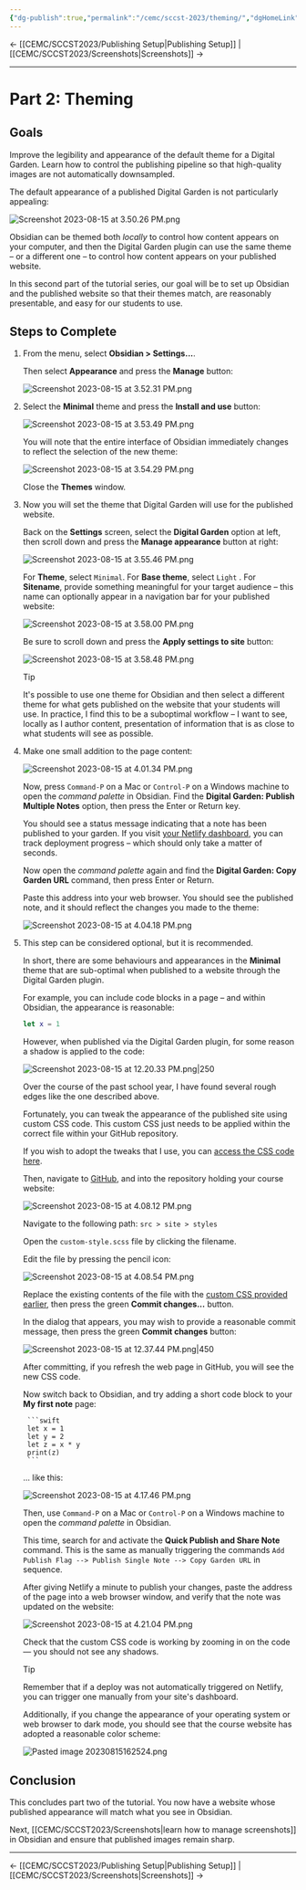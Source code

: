 ```yaml
---
{"dg-publish":true,"permalink":"/cemc/sccst-2023/theming/","dgHomeLink":false}
---
```



← [[CEMC/SCCST2023/Publishing Setup\|Publishing Setup]] | [[CEMC/SCCST2023/Screenshots\|Screenshots]] →

---

# Part 2: Theming

## Goals

Improve the legibility and appearance of the default theme for a Digital Garden. Learn how to control the publishing pipeline so that high-quality images are not automatically downsampled.

The default appearance of a published Digital Garden is not particularly appealing:

![Screenshot 2023-08-15 at 3.50.26 PM.png](/img/user/Attachments/Screenshot%202023-08-15%20at%203.50.26%20PM.png)

Obsidian can be themed both *locally* to control how content appears on your computer, and then the Digital Garden plugin can use the same theme – or a different one – to control how content appears on your published website.

In this second part of the tutorial series, our goal will be to set up Obsidian and the published website so that their themes match, are reasonably presentable, and easy for our students to use.

## Steps to Complete

1. From the menu, select **Obsidian > Settings...**.
   
   Then select **Appearance** and press the **Manage** button:
   
   ![Screenshot 2023-08-15 at 3.52.31 PM.png](/img/user/Attachments/Screenshot%202023-08-15%20at%203.52.31%20PM.png)
   
2. Select the **Minimal**  theme and press the **Install and use** button:
   
   ![Screenshot 2023-08-15 at 3.53.49 PM.png](/img/user/Attachments/Screenshot%202023-08-15%20at%203.53.49%20PM.png)
   
   You will note that the entire interface of Obsidian immediately changes to reflect the selection of the new theme:
   
   ![Screenshot 2023-08-15 at 3.54.29 PM.png](/img/user/Attachments/Screenshot%202023-08-15%20at%203.54.29%20PM.png)

   Close the **Themes** window.
   
3. Now you will set the theme that Digital Garden will use for the published website.
   
   Back on the **Settings** screen, select the **Digital Garden** option at left, then scroll down and press the **Manage appearance** button at right:
   
   ![Screenshot 2023-08-15 at 3.55.46 PM.png](/img/user/Attachments/Screenshot%202023-08-15%20at%203.55.46%20PM.png)
   
   For **Theme**, select `Minimal`. For **Base theme**, select `Light` . For **Sitename**, provide something meaningful for your target audience – this name can optionally appear in a navigation bar for your published website:
   
   ![Screenshot 2023-08-15 at 3.58.00 PM.png](/img/user/Attachments/Screenshot%202023-08-15%20at%203.58.00%20PM.png)
   
   Be sure to scroll down and press the **Apply settings to site** button:
   
   ![Screenshot 2023-08-15 at 3.58.48 PM.png](/img/user/Attachments/Screenshot%202023-08-15%20at%203.58.48%20PM.png)
   
   > [!TIP]
   > It's possible to use one theme for Obsidian and then select a different theme for what gets published on the website that your students will use. In practice, I find this to be a suboptimal workflow – I want to see, locally as I author content, presentation of information that is as close to what students will see as possible.

4. Make one small addition to the page content:
   
   ![Screenshot 2023-08-15 at 4.01.34 PM.png](/img/user/Attachments/Screenshot%202023-08-15%20at%204.01.34%20PM.png)
   
   Now, press `Command-P` on a Mac or `Control-P` on a Windows machine to open the *command palette* in Obsidian. Find the **Digital Garden: Publish Multiple Notes** option, then press the Enter or Return key.
   
   You should see a status message indicating that a note has been published to your garden. If you visit [your Netlify dashboard](https://www.netlify.com/), you can track deployment progress – which should only take a matter of seconds.
   
   Now open the *command palette* again and find the **Digital Garden: Copy Garden URL** command, then press Enter or Return.
   
   Paste this address into your web browser. You should see the published note, and it should reflect the changes you made to the theme: 
   
   ![Screenshot 2023-08-15 at 4.04.18 PM.png](/img/user/Attachments/Screenshot%202023-08-15%20at%204.04.18%20PM.png)

5. This step can be considered optional, but it is recommended.
   
   In short, there are some behaviours and appearances in the **Minimal** theme that are sub-optimal when published to a website through the Digital Garden plugin.
   
   For example, you can include code blocks in a page – and within Obsidian, the appearance is reasonable:
   
	```swift
	let x = 1   
	```
   
   However, when published via the Digital Garden plugin, for some reason a shadow is applied to the code:
   
   ![Screenshot 2023-08-15 at 12.20.33 PM.png|250](/img/user/Attachments/Screenshot%202023-08-15%20at%2012.20.33%20PM.png)
   
   Over the course of the past school year, I have found several rough edges like the one described above.
   
   Fortunately, you can tweak the appearance of the published site using custom CSS code. This custom CSS just needs to be applied within the correct file within your GitHub repository.
   
   If you wish to adopt the tweaks that I use, you can [access the CSS code here](https://gist.githubusercontent.com/russellgordon/f58d88f5a3aad819d1fcd371e534ab95/raw/23d7874ae5608d85da82e71766164dd9030900fd/custom-style.css).
   
   Then, navigate to [GitHub](https://github.com/), and into the repository holding your course website:
   
   ![Screenshot 2023-08-15 at 4.08.12 PM.png](/img/user/Attachments/Screenshot%202023-08-15%20at%204.08.12%20PM.png)
   
   Navigate to the following path: `src > site > styles`
   
   Open the `custom-style.scss` file by clicking the filename.
   
   Edit the file by pressing the pencil icon:
   
   ![Screenshot 2023-08-15 at 4.08.54 PM.png](/img/user/Attachments/Screenshot%202023-08-15%20at%204.08.54%20PM.png)
   
   Replace the existing contents of the file with the [custom CSS provided earlier](https://gist.githubusercontent.com/russellgordon/f58d88f5a3aad819d1fcd371e534ab95/raw/23d7874ae5608d85da82e71766164dd9030900fd/custom-style.css), then press the green **Commit changes...** button. 
   
   In the dialog that appears, you may wish to provide a reasonable commit message, then press the green **Commit changes** button:
   
   ![Screenshot 2023-08-15 at 12.37.44 PM.png|450](/img/user/Attachments/Screenshot%202023-08-15%20at%2012.37.44%20PM.png)
   
   After committing, if you refresh the web page in GitHub, you will see the new CSS code.
   
   Now switch back to Obsidian, and try adding a short code block to your **My first note** page:
   
		```swift
		let x = 1
		let y = 2
		let z = x * y
		print(z)
		```
	... like this:
	
	 ![Screenshot 2023-08-15 at 4.17.46 PM.png](/img/user/Attachments/Screenshot%202023-08-15%20at%204.17.46%20PM.png)
	 
	 Then, use `Command-P` on a Mac or `Control-P` on a Windows machine to open the *command palette* in Obsidian.
	 
	 This time, search for and activate the **Quick Publish and Share Note** command. This is the same as manually triggering the commands `Add Publish Flag --> Publish Single Note --> Copy Garden URL` in sequence.
	 
	 After giving Netlify a minute to publish your changes, paste the address of the page into a web browser window, and verify that the note was updated on the website:
	 
	 ![Screenshot 2023-08-15 at 4.21.04 PM.png](/img/user/Attachments/Screenshot%202023-08-15%20at%204.21.04%20PM.png)
	 
	 Check that the custom CSS code is working by zooming in on the code — you should not see any shadows.
	 
	 > [!TIP]
	 > Remember that if a deploy was not automatically triggered on Netlify, you can trigger one manually from your site's dashboard.
	 
	 Additionally, if you change the appearance of your operating system or web browser to dark mode, you should see that the course website has adopted a reasonable color scheme:
	 
	 ![Pasted image 20230815162524.png](/img/user/Attachments/Pasted%20image%2020230815162524.png)

## Conclusion

This concludes part two of the tutorial. You now have a website whose published appearance will match what you see in Obsidian. 

Next, [[CEMC/SCCST2023/Screenshots\|learn how to manage screenshots]] in Obsidian and ensure that published images remain sharp.

---

← [[CEMC/SCCST2023/Publishing Setup\|Publishing Setup]] | [[CEMC/SCCST2023/Screenshots\|Screenshots]] →

